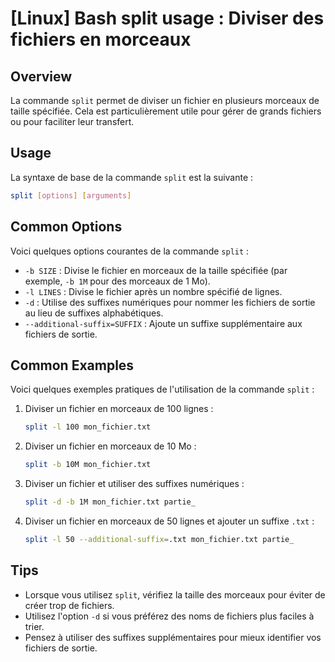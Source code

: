 # [Linux] Bash split usage : Diviser des fichiers en morceaux

## Overview
La commande `split` permet de diviser un fichier en plusieurs morceaux de taille spécifiée. Cela est particulièrement utile pour gérer de grands fichiers ou pour faciliter leur transfert.

## Usage
La syntaxe de base de la commande `split` est la suivante :

```bash
split [options] [arguments]
```

## Common Options
Voici quelques options courantes de la commande `split` :

- `-b SIZE` : Divise le fichier en morceaux de la taille spécifiée (par exemple, `-b 1M` pour des morceaux de 1 Mo).
- `-l LINES` : Divise le fichier après un nombre spécifié de lignes.
- `-d` : Utilise des suffixes numériques pour nommer les fichiers de sortie au lieu de suffixes alphabétiques.
- `--additional-suffix=SUFFIX` : Ajoute un suffixe supplémentaire aux fichiers de sortie.

## Common Examples
Voici quelques exemples pratiques de l'utilisation de la commande `split` :

1. Diviser un fichier en morceaux de 100 lignes :

    ```bash
    split -l 100 mon_fichier.txt
    ```

2. Diviser un fichier en morceaux de 10 Mo :

    ```bash
    split -b 10M mon_fichier.txt
    ```

3. Diviser un fichier et utiliser des suffixes numériques :

    ```bash
    split -d -b 1M mon_fichier.txt partie_
    ```

4. Diviser un fichier en morceaux de 50 lignes et ajouter un suffixe `.txt` :

    ```bash
    split -l 50 --additional-suffix=.txt mon_fichier.txt partie_
    ```

## Tips
- Lorsque vous utilisez `split`, vérifiez la taille des morceaux pour éviter de créer trop de fichiers.
- Utilisez l'option `-d` si vous préférez des noms de fichiers plus faciles à trier.
- Pensez à utiliser des suffixes supplémentaires pour mieux identifier vos fichiers de sortie.